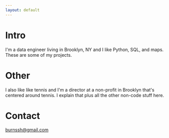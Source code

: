 ```yaml
---
layout: default
---
```


# Intro

I'm a data engineer living in Brooklyn, NY and I like Python, SQL, and maps. These are some of my projects.

# Other

I also like like tennis and I'm a director at a non-profit in Brooklyn that's centered around tennis. I explain that plus all the other non-code stuff here.

# Contact

<burnssh@gmail.com>